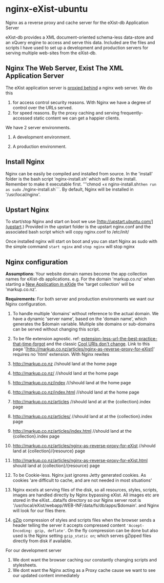 nginx-eXist-ubuntu
==================

Nginx as a reverse proxy and cache server for the eXist-db Application Server

eXist-db provides a XML document-oriented schema-less data-store and an xQuery engine to access and serve this data. Included are the files and scripts I have used to set up a development and production servers for serving multiple web-sites from the eXist-db.



Nginx The Web Server, Exist The XML Application Server
-----------------------------------------------------

The eXist application server is
[proxied behind](http://exist-db.org/exist/apps/doc/production_web_proxying.xml)
a nginx web server. We do this

1. for access control security reasons. With Nginx we have a degree of control over the URLs served.
2. for speed reasons.  By the proxy caching and serving frequently-accessed static content we can get a happier clients.

We have 2 server environments.

1. A development environment.

2. A production environment.


Install Nginx
----------------
Nginx can be easily be compiled and installed from source.
In the 'install' folder is the bash script 'nginx-install.sh'
which will do the install. Remember to make it executable first.
'''chmod +x nginx-install.sh``` then run as sudo ``` ./nginx-install.sh```.
By default, Nginx will be installed in '/usr/local/nginx'.


Upstart Nginx
-------------
To start/stop Nginx and start on boot we use [http://upstart.ubuntu.com/](upstart.)
Provided in the upstart folder is the upstart nginx.conf and the associated bash script
which will copy nginx.conf to /etc/init/

Once installed nginx will start on boot and
you can start Nginx as sudo with the simple command
```start nginx``` and
```stop nginx``` will stop nginx



Nginx configuration
-------------------

**Assumptions**:
 Your website domain names become  the app collection names for eXist-db applications.
 e.g. For the domain 'markup.co.nz' when starting a
 [New Application in eXide](http://exist-db.org/exist/apps/doc/development-starter.xml)
 the 'target collection' will be 'markup.co.nz'.

**Requirements**:
 For both server and production environments we want our Nginx configuration.

1. To handle multiple 'domains' without reference to the actual domain. We have a dynamic 'server name', based on the
'domain name', which generates the $domain variable. Multiple site domains or sub-domains can be served without changing this script.
2. To be file extension agnostic.  ref: [extension-less-url-the-best-practice-that-time-forgot](http://www.codingthewheel.com/archives/extension-less-url-the-best-practice-that-time-forgot/)
 and the  classic
[Cool URIs don't change](http://www.w3.org/Provider/Style/URI).
Link to this page  '[http://markup.co.nz/articles/nginx-as-reverse-proxy-for-eXist]' requires no 'html' extension.
With Nginx rewites
  1. http://markup.co.nz    //should land at the home page
  2. http://markup.co.nz/   //should land at the  home page
  3. http://markup.co.nz/index ///should land at the  home page
  4. http://markup.co.nz/index.html  //should land at the home page
  5. http://markup.co.nz/articles //should land at  at the {collection}.index page
  6. http://markup.co.nz/articles/ //should land at  at the  {collection}.index page
  7. http://markup.co.nz/articles/index.html  //should land at the {collection}.index page
  8. http://markup.co.nz/articles/nginx-as-reverse-proxy-for-eXist  //should land at {collection}/{resource} page
  9. http://markup.co.nz/articles/nginx-as-reverse-proxy-for-eXist.html should land at {collection}/{resource} page
3. To be Cookie-less. Nginx just ignores Jetty generated cookies. As cookies 'are difficult to cache, and are not needed in most situations'
4.  Nginx excels at serving files of the disk, so all resources, styles, scripts, images are handled directly by Nginx bypassing eXist. All images etc are stored in the eXist...data/fs directory so our Nginx server root is '/usr/local/eXist/webapp/WEB-INF/data/fs/db/apps/$domain'.
and Nginx will look for our files there.


5. [gZip](https://en.wikipedia.org/wiki/Gzip) compression of styles and scripts files when the browser sends a header
telling the server it accepts compressed content ``'Accept-Encoding: gzip, deflate'``.  On the fly compression can be
done but also used is  the Nginx setting ``gzip_static on``; which serves gZipped files directly from disk if available.


For our development server

1. We dont want the browser caching our constantly changing scripts and stylesheets.
2. We dont want the Nginx acting as a Proxy cache cause we want to see our updated content immediately

